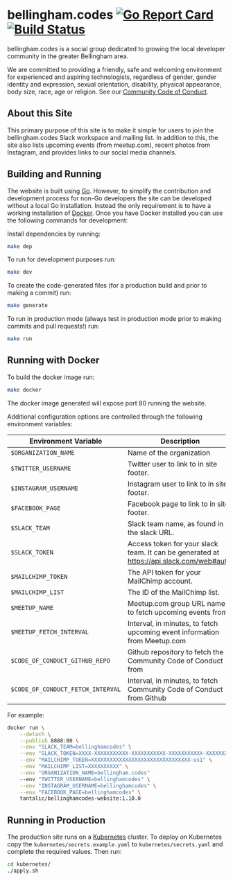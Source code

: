 # bellingham.codes [![Go Report Card](https://goreportcard.com/badge/github.com/bellinghamcodes/website)](https://goreportcard.com/report/github.com/bellinghamcodes/website) [![Build Status](https://travis-ci.org/bellinghamcodes/website.svg?branch=master)](https://travis-ci.org/bellinghamcodes/website)

bellingham.codes is a social group dedicated to growing the local developer community in the greater Bellingham area.

We are committed to providing a friendly, safe and welcoming environment for experienced and aspiring technologists, regardless of gender, gender identity and expression, sexual orientation, disability, physical appearance, body size, race, age or religion. See our [Community Code of Conduct][coc].

## About this Site

This primary purpose of this site is to make it simple for users to join the bellingham.codes Slack workspace and mailing list. In addition to this, the site also lists upcoming events (from meetup.com), recent photos from Instagram, and provides links to our social media channels.

## Building and Running

The website is built using [Go][go]. However, to simplify the contribution and development process for non-Go developers the site can be developed without a local Go installation. Instead the only requirement is to have a working installation of [Docker][docker]. Once you have Docker installed you can use the following commands for
development:

Install dependencies by running:

```sh
make dep
```

To run for development purposes run:

```sh
make dev
```

To create the code-generated files (for a production build and prior to making
a commit) run:

```sh
make generate
```

To run in production mode (always test in production mode prior to making
commits and pull requests!) run:

```sh
make run
```

## Running with Docker

To build the docker image run:

```sh
make docker
```

The docker image generated will expose port 80 running the website.

Additional configuration options are controlled through the following environment variables:

| Environment Variable              | Description                                                                              | Default Value                       |
| --------------------------------- | ---------------------------------------------------------------------------------------- | ----------------------------------- |
| `$ORGANIZATION_NAME`              | Name of the organization                                                                 | `"bellingham.codes"`                |
| `$TWITTER_USERNAME`               | Twitter user to link to in site footer.                                                  | `""`                                |
| `$INSTAGRAM_USERNAME`             | Instagram user to link to in site footer.                                                | `""`                                |
| `$FACEBOOK_PAGE`                  | Facebook page to link to in site footer.                                                 | `""`                                |
| `$SLACK_TEAM`                     | Slack team name, as found in the slack URL.                                              | `""`                                |
| `$SLACK_TOKEN`                    | Access token for your slack team. It can be generated at https://api.slack.com/web#auth. | `""`                                |
| `$MAILCHIMP_TOKEN`                | The API token for your MailChimp account.                                                | `""`                                |
| `$MAILCHIMP_LIST`                 | The ID of the MailChimp list.                                                            | `""`                                |
| `$MEETUP_NAME`                    | Meetup.com group URL name to fetch upcoming events from.                                 | `""`                                |
| `$MEETUP_FETCH_INTERVAL`          | Interval, in minutes, to fetch upcoming event information from Meetup.com                | `30`                                |
| `$CODE_OF_CONDUCT_GITHUB_REPO`    | Github repository to fetch the Community Code of Conduct from                            | `"bellinghamcodes/code-of-conduct"` |
| `$CODE_OF_CONDUCT_FETCH_INTERVAL` | Interval, in minutes, to fetch Community Code of Conduct from Github                     | `30`                                |

For example:

```sh
docker run \
    --detach \
    --publish 8888:80 \
    --env "SLACK_TEAM=bellinghamcodes" \
    --env "SLACK_TOKEN=XXXX-XXXXXXXXXXX-XXXXXXXXXXX-XXXXXXXXXXX-XXXXXXXXXX" \
    --env "MAILCHIMP_TOKEN=XXXXXXXXXXXXXXXXXXXXXXXXXXXXXXXX-us1" \
    --env "MAILCHIMP_LIST=XXXXXXXXXX" \
    --env "ORGANIZATION_NAME=bellingham.codes"
    --env "TWITTER_USERNAME=bellinghamcodes" \
    --env "INSTAGRAM_USERNAME=bellinghamcodes" \
    --env "FACEBOOK_PAGE=bellinghamcodes" \
    tantalic/bellinghamcodes-website:1.10.0
```

## Running in Production

The production site runs on a [Kubernetes][k8s] cluster. To deploy on Kubernetes copy the `kubernetes/secrets.example.yaml` to `kubernetes/secrets.yaml` and complete the required values. Then run:

```sh
cd kubernetes/
./apply.sh
```

[coc]: http://bellingham.codes/code-of-conduct
[go]: http://www.golang.org
[docker]: https://www.docker.com/products/docker-desktop
[k8s]: http://kubernetes.io
